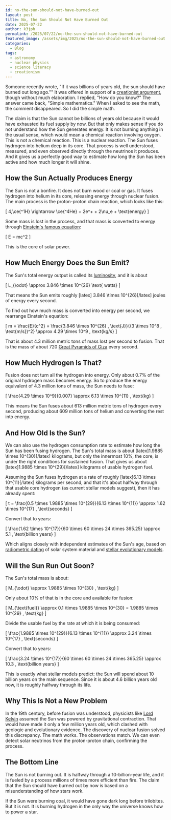 ```yaml
---
id: no-the-sun-should-not-have-burned-out
layout: post
title: No, the Sun Should Not Have Burned Out
date: 2025-07-22
author: k3jph
permalink: /2025/07/22/no-the-sun-should-not-have-burned-out
featured_image: /assets/img/2025/no-the-sun-should-not-have-burned-out.webp
categories:
  - Blog
tags:
  - astronomy
  - nuclear physics
  - science literacy
  - creationism
---
```


Someone recently wrote, "If it was billions of years old, the sun should have
burned out long ago."" It was offered in support of a [creationist
argument](https://www.scientificamerican.com/article/15-answers-to-creationist/),
though without much elaboration. I replied, "How do you know?" The answer came
back, "Simple mathematics." When I asked to see the math, the comment
disappeared. So I did the simple math.

The claim is that the Sun cannot be billions of years old because it would have
exhausted its fuel supply by now. But that only makes sense if you do not
understand how the Sun generates energy. It is not burning anything in the usual
sense, which would mean a chemical reaction involving oxygen. This is not a
chemical reaction. This is a nuclear reaction. The Sun fuses hydrogen into
helium deep in its core. That process is well understood, measured, and even
observed directly through the neutrinos it produces. And it gives us a perfectly
good way to estimate how long the Sun has been active and how much longer it
will shine.

## How the Sun Actually Produces Energy

The Sun is not a bonfire. It does not burn wood or coal or gas. It fuses
hydrogen into helium in its core, releasing energy through nuclear fusion. The
main process is the proton-proton chain reaction, which looks like this:

\[
4\,\ce{^1H} \rightarrow \ce{^4He} + 2e^+ + 2\nu_e + \text{energy}
\]

Some mass is lost in the process, and that mass is converted to energy through
[Einstein's famous
equation](https://onlinelibrary.wiley.com/doi/10.1002/andp.19053231314):

\[
E = mc^2
\]

This is the core of solar power.

## How Much Energy Does the Sun Emit?

The Sun's total energy output is called its
[luminosity](https://www.numberanalytics.com/blog/stellar-luminosity-guide), and
it is about

\[
L_{\odot} \approx 3.846 \times 10^{26} \text{ watts}
\]

That means the Sun emits roughly [latex] 3.846 \times 10^{26}[/latex] joules of energy
every second.

To find out how much mass is converted into energy per second, we rearrange
Einstein's equation:

\[
m = \frac{E}{c^2} = \frac{3.846 \times 10^{26} \, \text{J}}{(3 \times 10^8 \, \text{m/s})^2} \approx 4.29 \times 10^9 \, \text{kg/s}
\]

That is about 4.3 million metric tons of mass lost per second to fusion.  That
is the mass of about 720 [Great Pyramids of
Giza](https://egymonuments.gov.eg/en/monuments/the-great-pyramid) every second.

## How Much Hydrogen Is That?

Fusion does not turn all the hydrogen into energy. Only about 0.7% of the
original hydrogen mass becomes energy. So to produce the energy equivalent of
4.3 million tons of mass, the Sun needs to fuse:

\[
\frac{4.29 \times 10^9}{0.007} \approx 6.13 \times 10^{11} \, \text{kg}
\]

This means the Sun fuses about 613 million metric tons of hydrogen every
second, producing about 609 million tons of helium and converting the rest
into energy.

## And How Old Is the Sun?

We can also use the hydrogen consumption rate to estimate how long the Sun has
been fusing hydrogen. The Sun's total mass is about [latex]1.9885 \times
10^{30}[/latex] kilograms, but only the innermost 10%, the core, is under the
right conditions for sustained fusion. That gives us about [latex]1.9885 \times
10^{29}[/latex] kilograms of usable hydrogen fuel.

Assuming the Sun fuses hydrogen at a rate of roughly [latex]6.13 \times
10^{11}[/latex] kilograms per second, and that it's about halfway through that
usable core hydrogen (as current stellar models suggest), then it has already
spent:

\[
t = \frac{0.5 \times 1.9885 \times 10^{29}}{6.13 \times 10^{11}} \approx 1.62 \times 10^{17} \, \text{seconds}
\]

Convert that to years:

\[
\frac{1.62 \times 10^{17}}{60 \times 60 \times 24 \times 365.25} \approx 5.1 \, \text{billion years}
\]

Which aligns closely with independent estimates of the Sun's age, based on
[radiometric dating](https://evolution.berkeley.edu/radiometric-dating/) of
solar system material and [stellar evolutionary
models](https://www.sciencedirect.com/topics/physics-and-astronomy/stellar-model).

## Will the Sun Run Out Soon?

The Sun's total mass is about:

\[
M_{\odot} \approx 1.9885 \times 10^{30} \, \text{kg}
\]

Only about 10% of that is in the core and available for fusion:

\[
M_{\text{fuel}} \approx 0.1 \times 1.9885 \times 10^{30} = 1.9885 \times 10^{29} \, \text{kg}
\]

Divide the usable fuel by the rate at which it is being consumed:

\[
\frac{1.9885 \times 10^{29}}{6.13 \times 10^{11}} \approx 3.24 \times 10^{17} \, \text{seconds}
\]

Convert that to years:

\[
\frac{3.24 \times 10^{17}}{60 \times 60 \times 24 \times 365.25} \approx 10.3 \, \text{billion years}
\]

This is exactly what stellar models predict: the Sun will spend about 10 billion
years on the main sequence. Since it is about 4.6 billion years old now, it is
roughly halfway through its life.

## Why This Is Not a New Problem

In the 19th century, before fusion was understood, physicists like [Lord
Kelvin](https://www.gla.ac.uk/explore/lordkelvin200/) assumed the Sun was
powered by gravitational contraction. That would have made it only a few million
years old, which clashed with geologic and evolutionary evidence. The discovery
of nuclear fusion solved this discrepancy. The math works. The observations
match. We can even detect solar neutrinos from the proton-proton chain,
confirming the process.

## The Bottom Line

The Sun is not burning out. It is halfway through a 10-billion-year life, and it
is fueled by a process millions of times more efficient than fire. The claim
that the Sun should have burned out by now is based on a misunderstanding of how
stars work.

If the Sun were burning coal, it would have gone dark long before trilobites.
But it is not. It is burning hydrogen in the only way the universe knows how to
power a star.

